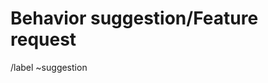 # Behavior suggestion/Feature request
<!-- 
Type out what you want to see changed or what feature you want to see added to 
PleormaFE. Please also explain how it would benefit users (or admins/moderators)
and what intended usecase is. Any background information (i.e. porting behavior
from other frontends/services, specific situations, personal preferences etc.) 
as well as examples would be greatly appreciated.
-->

/label ~suggestion

